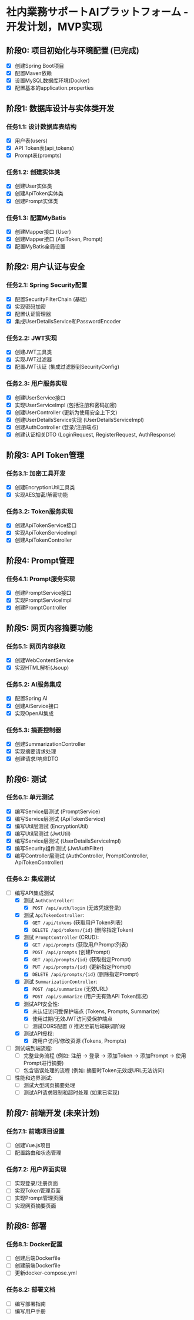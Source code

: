 # 社内業務サポートAIプラットフォーム - 开发计划，MVP实现

## 阶段0: 项目初始化与环境配置 (已完成)

- [x] 创建Spring Boot项目
- [x] 配置Maven依赖
- [x] 设置MySQL数据库环境(Docker)
- [x] 配置基本的application.properties

## 阶段1: 数据库设计与实体类开发

### 任务1.1: 设计数据库表结构
- [x] 用户表(users)
- [x] API Token表(api_tokens)
- [x] Prompt表(prompts)

### 任务1.2: 创建实体类
- [x] 创建User实体类
- [x] 创建ApiToken实体类
- [x] 创建Prompt实体类

### 任务1.3: 配置MyBatis
- [x] 创建Mapper接口 (User)
- [x] 创建Mapper接口 (ApiToken, Prompt)
- [x] 配置MyBatis全局设置

## 阶段2: 用户认证与安全

### 任务2.1: Spring Security配置
- [x] 配置SecurityFilterChain (基础)
- [x] 实现密码加密
- [x] 配置认证管理器
- [x] 集成UserDetailsService和PasswordEncoder

### 任务2.2: JWT实现
- [x] 创建JWT工具类
- [x] 实现JWT过滤器
- [x] 配置JWT认证 (集成过滤器到SecurityConfig)

### 任务2.3: 用户服务实现
- [x] 创建UserService接口
- [x] 实现UserServiceImpl (包括注册和密码加密)
- [x] 创建UserController (更新为使用安全上下文)
- [x] 创建UserDetailsService实现 (UserDetailsServiceImpl)
- [x] 创建AuthController (登录/注册端点)
- [x] 创建认证相关DTO (LoginRequest, RegisterRequest, AuthResponse)

## 阶段3: API Token管理

### 任务3.1: 加密工具开发
- [x] 创建EncryptionUtil工具类
- [x] 实现AES加密/解密功能

### 任务3.2: Token服务实现
- [x] 创建ApiTokenService接口
- [x] 实现ApiTokenServiceImpl
- [x] 创建ApiTokenController

## 阶段4: Prompt管理

### 任务4.1: Prompt服务实现
- [x] 创建PromptService接口
- [x] 实现PromptServiceImpl
- [x] 创建PromptController

## 阶段5: 网页内容摘要功能

### 任务5.1: 网页内容获取
- [x] 创建WebContentService
- [x] 实现HTML解析(Jsoup)

### 任务5.2: AI服务集成
- [x] 配置Spring AI
- [x] 创建AiService接口
- [x] 实现OpenAI集成

### 任务5.3: 摘要控制器
- [x] 创建SummarizationController
- [x] 实现摘要请求处理
- [x] 创建请求/响应DTO

## 阶段6: 测试

### 任务6.1: 单元测试
- [x] 编写Service层测试 (PromptService)
- [x] 编写Service层测试 (ApiTokenService)
- [x] 编写Util层测试 (EncryptionUtil)
- [x] 编写Util层测试 (JwtUtil)
- [x] 编写Service层测试 (UserDetailsServiceImpl)
- [x] 编写Security组件测试 (JwtAuthFilter)
- [x] 编写Controller层测试 (AuthController, PromptController, ApiTokenController)

### 任务6.2: 集成测试
- [ ] 编写API集成测试
    - [x] 测试 `AuthController`:
        - [x] `POST /api/auth/login` (无效凭据登录)
    - [x] 测试 `ApiTokenController`:
        - [x] `GET /api/tokens` (获取用户Token列表)
        - [x] `DELETE /api/tokens/{id}` (删除指定Token)
    - [x] 测试 `PromptController` (CRUD):
        - [x] `GET /api/prompts` (获取用户Prompt列表)
        - [x] `POST /api/prompts` (创建Prompt)
        - [x] `GET /api/prompts/{id}` (获取指定Prompt)
        - [x] `PUT /api/prompts/{id}` (更新指定Prompt)
        - [x] `DELETE /api/prompts/{id}` (删除指定Prompt)
    - [x] 测试 `SummarizationController`:
        - [x] `POST /api/summarize` (无效URL)
        - [x] `POST /api/summarize` (用户无有效API Token情况)
    - [x] 测试API安全性:
        - [x] 未认证访问受保护端点 (Tokens, Prompts, Summarize)
        - [x] 使用过期/无效JWT访问受保护端点
        - [ ] 测试CORS配置 // 推迟至前后端联调阶段
    - [x] 测试API授权:
        - [x] 跨用户访问/修改资源 (Tokens, Prompts)
- [ ] 测试端到端流程:
    - [ ] 完整业务流程 (例如: 注册 -> 登录 -> 添加Token -> 添加Prompt -> 使用Prompt进行摘要)
    - [ ] 包含错误处理的流程 (例如: 摘要时Token无效或URL无法访问)
- [ ] 性能和边界测试:
    - [ ] 测试大型网页摘要处理
    - [ ] 测试API请求限制和超时处理 (如果已实现)

## 阶段7: 前端开发 (未来计划)

### 任务7.1: 前端项目设置
- [ ] 创建Vue.js项目
- [ ] 配置路由和状态管理

### 任务7.2: 用户界面实现
- [ ] 实现登录/注册页面
- [ ] 实现Token管理页面
- [ ] 实现Prompt管理页面
- [ ] 实现网页摘要页面

## 阶段8: 部署

### 任务8.1: Docker配置
- [ ] 创建后端Dockerfile
- [ ] 创建前端Dockerfile
- [ ] 更新docker-compose.yml

### 任务8.2: 部署文档
- [ ] 编写部署指南
- [ ] 编写用户手册
